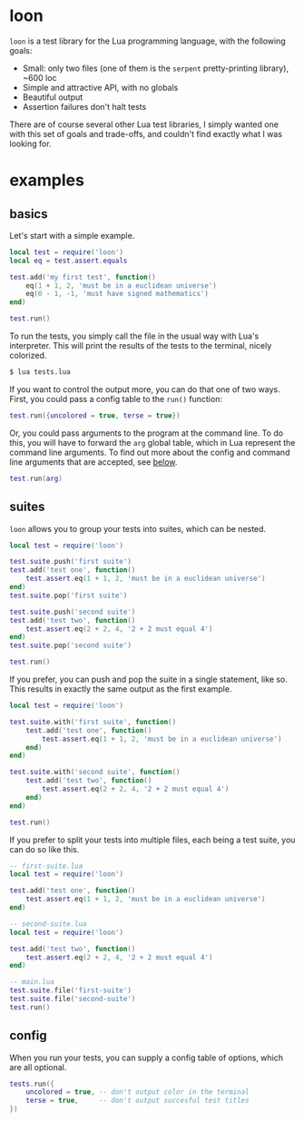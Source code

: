 # loon

`loon` is a test library for the Lua programming language, with the following goals:

- Small: only two files (one of them is the `serpent` pretty-printing library), ~600 loc
- Simple and attractive API, with no globals
- Beautiful output
- Assertion failures don't halt tests

There are of course several other Lua test libraries, I simply wanted one with this
set of goals and trade-offs, and couldn't find exactly what I was looking for.

# examples

## basics

Let's start with a simple example.

```lua
local test = require('loon')
local eq = test.assert.equals

test.add('my first test', function()
    eq(1 + 1, 2, 'must be in a euclidean universe')
    eq(0 - 1, -1, 'must have signed mathematics')
end)

test.run()
```

To run the tests, you simply call the file in the usual way with Lua's interpreter.
This will print the results of the tests to the terminal, nicely colorized.

```sh
$ lua tests.lua
```

If you want to control the output more, you can do that one of two ways.
First, you could pass a config table to the `run()` function:

``` lua
test.run({uncolored = true, terse = true})
```

Or, you could pass arguments to the program at the command line.
To do this, you will have to forward the `arg` global table, which in
Lua represent the command line arguments. To find out more about the
config and command line arguments that are accepted, see [below](#config).

``` lua
test.run(arg)
```

## suites

`loon` allows you to group your tests into suites, which can be nested.

```lua
local test = require('loon')

test.suite.push('first suite')
test.add('test one', function()
    test.assert.eq(1 + 1, 2, 'must be in a euclidean universe')
end)
test.suite.pop('first suite')

test.suite.push('second suite')
test.add('test two', function()
    test.assert.eq(2 + 2, 4, '2 + 2 must equal 4')
end)
test.suite.pop('second suite')

test.run()
```

If you prefer, you can push and pop the suite in a single statement, like so.
This results in exactly the same output as the first example.

```lua
local test = require('loon')

test.suite.with('first suite', function()
    test.add('test one', function()
        test.assert.eq(1 + 1, 2, 'must be in a euclidean universe')
    end)
end)

test.suite.with('second suite', function()
    test.add('test two', function()
        test.assert.eq(2 + 2, 4, '2 + 2 must equal 4')
    end)
end)

test.run()
```

If you prefer to split your tests into multiple files, each being a test suite, you can do so like this.

```lua
-- first-suite.lua
local test = require('loon')

test.add('test one', function()
    test.assert.eq(1 + 1, 2, 'must be in a euclidean universe')
end)

-- second-suite.lua
local test = require('loon')

test.add('test two', function()
    test.assert.eq(2 + 2, 4, '2 + 2 must equal 4')
end)

-- main.lua
test.suite.file('first-suite')
test.suite.file('second-suite')
test.run()
```

## config

When you run your tests, you can supply a config table of options, which are all optional.

```lua
tests.run({
    uncolored = true, -- don't output color in the terminal
    terse = true,     -- don't output succesful test titles
})
```

